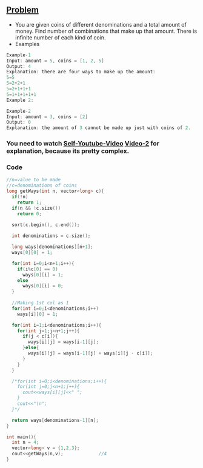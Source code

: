 ## [Problem](https://leetcode.com/problems/coin-change-2/)
- You are given coins of different denominations and a total amount of money. Find number of combinations that make up that amount. There is infinite number of each kind of coin.
- Examples
```c
Example-1
Input: amount = 5, coins = [1, 2, 5]
Output: 4
Explanation: there are four ways to make up the amount:
5=5
5=2+2+1
5=2+1+1+1
5=1+1+1+1+1
Example 2:

Example-2
Input: amount = 3, coins = [2]
Output: 0
Explanation: the amount of 3 cannot be made up just with coins of 2.
```

### You need to watch [Self-Youtube-Video](https://youtu.be/7pRO5Zuiijo) [Video-2](https://youtu.be/C8bmCYohJkw) for explanation, because its pretty complex.

### Code
```c++
//n=value to be made
//c=denominations of coins
long getWays(int n, vector<long> c){
  if(!n)
    return 1;
  if(n && !c.size())
    return 0;
    
  sort(c.begin(), c.end());

  int denominations = c.size();

  long ways[denominations][n+1];
  ways[0][0] = 1;

  for(int i=0;i<n+1;i++){ 
    if(i%c[0] == 0)
      ways[0][i] = 1;
    else
      ways[0][i] = 0;
  }
  
  //Making 1st col as 1
  for(int i=0;i<denominations;i++)
    ways[i][0] = 1;

  for(int i=1;i<denominations;i++){
    for(int j=1;j<n+1;j++){
      if(j < c[i]){
        ways[i][j] = ways[i-1][j];
      }else{
        ways[i][j] = ways[i-1][j] + ways[i][j - c[i]];
      }
    }
  }

  /*for(int i=0;i<denominations;i++){
    for(int j=0;j<n+1;j++){
      cout<<ways[i][j]<<" ";
    }
    cout<<"\n";
  }*/

  return ways[denominations-1][n];
}

int main(){
  int n = 4;
  vector<long> v = {1,2,3};
  cout<<getWays(n,v);             //4
}
```
